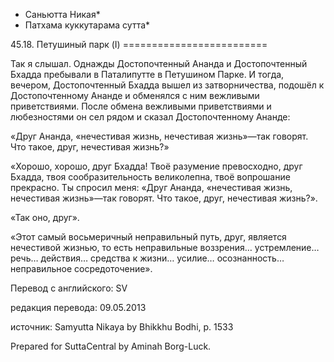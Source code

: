 * Саньютта Никая*
* Патхама куккутарама сутта*

45\.18\. Петушиный парк \(I\)
\=\=\=\=\=\=\=\=\=\=\=\=\=\=\=\=\=\=\=\=\=\=\=\=\=

Так я слышал\. Однажды Достопочтенный Ананда и Достопочтенный Бхадда пребывали в Паталипутте в Петушином Парке\. И тогда, вечером, Достопочтенный Бхадда вышел из затворничества, подошёл к Достопочтенному Ананде и обменялся с ним вежливыми приветствиями\. После обмена вежливыми приветствиями и любезностями он сел рядом и сказал Достопочтенному Ананде:

«Друг Ананда, «нечестивая жизнь, нечестивая жизнь»—так говорят\. Что такое, друг, нечестивая жизнь?»

«Хорошо, хорошо, друг Бхадда\! Твоё разумение превосходно, друг Бхадда, твоя сообразительность великолепна, твоё вопрошание прекрасно\. Ты спросил меня: «Друг Ананда, «нечестивая жизнь, нечестивая жизнь»—так говорят\. Что такое, друг, нечестивая жизнь?»\.

«Так оно, друг»\.

«Этот самый восьмеричный неправильный путь, друг, является нечестивой жизнью, то есть неправильные воззрения… устремление… речь… действия… средства к жизни… усилие… осознанность… неправильное сосредоточение»\.

Перевод с английского: SV

редакция перевода: 09\.05\.2013

источник: Samyutta Nikaya by Bhikkhu Bodhi, p\. 1533

Prepared for SuttaCentral by Aminah Borg\-Luck\.
